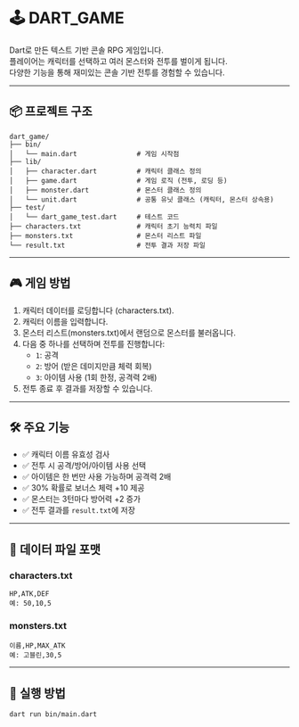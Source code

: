 ﻿# 🕹️ DART_GAME

Dart로 만든 텍스트 기반 콘솔 RPG 게임입니다.  
플레이어는 캐릭터를 선택하고 여러 몬스터와 전투를 벌이게 됩니다.  
다양한 기능을 통해 재미있는 콘솔 기반 전투를 경험할 수 있습니다.

---

## 📦 프로젝트 구조

```
dart_game/
├── bin/
│   └── main.dart               # 게임 시작점
├── lib/
│   ├── character.dart          # 캐릭터 클래스 정의
│   ├── game.dart               # 게임 로직 (전투, 로딩 등)
│   ├── monster.dart            # 몬스터 클래스 정의
│   └── unit.dart               # 공통 유닛 클래스 (캐릭터, 몬스터 상속용)
├── test/
│   └── dart_game_test.dart     # 테스트 코드
├── characters.txt              # 캐릭터 초기 능력치 파일
├── monsters.txt                # 몬스터 리스트 파일
└── result.txt                  # 전투 결과 저장 파일
```

---

## 🎮 게임 방법

1. 캐릭터 데이터를 로딩합니다 (characters.txt).
2. 캐릭터 이름을 입력합니다.
3. 몬스터 리스트(monsters.txt)에서 랜덤으로 몬스터를 불러옵니다.
4. 다음 중 하나를 선택하며 전투를 진행합니다:  
   - `1`: 공격  
   - `2`: 방어 (받은 데미지만큼 체력 회복)  
   - `3`: 아이템 사용 (1회 한정, 공격력 2배)
5. 전투 종료 후 결과를 저장할 수 있습니다.

---

## 🛠️ 주요 기능

- ✅ 캐릭터 이름 유효성 검사
- ✅ 전투 시 공격/방어/아이템 사용 선택
- ✅ 아이템은 한 번만 사용 가능하며 공격력 2배
- ✅ 30% 확률로 보너스 체력 +10 제공
- ✅ 몬스터는 3턴마다 방어력 +2 증가
- ✅ 전투 결과를 `result.txt`에 저장

---

## 📂 데이터 파일 포맷

### characters.txt

```
HP,ATK,DEF
예: 50,10,5
```

### monsters.txt

```
이름,HP,MAX_ATK
예: 고블린,30,5
```

---

## 🚀 실행 방법

```bash
dart run bin/main.dart
```




